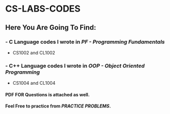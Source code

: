 # CS-LABS-CODES
## Here You Are Going To Find:

### - C Language codes I wrote in *PF - Programming Fundamentals* 
- CS1002 and CL1002
### - C++ Language codes I wrote in *OOP - Object Oriented Programming* 
- CS1004 and CL1004

#### PDF FOR Questions is attached as well.
#### Feel Free to practice from _PRACTICE PROBLEMS_.

